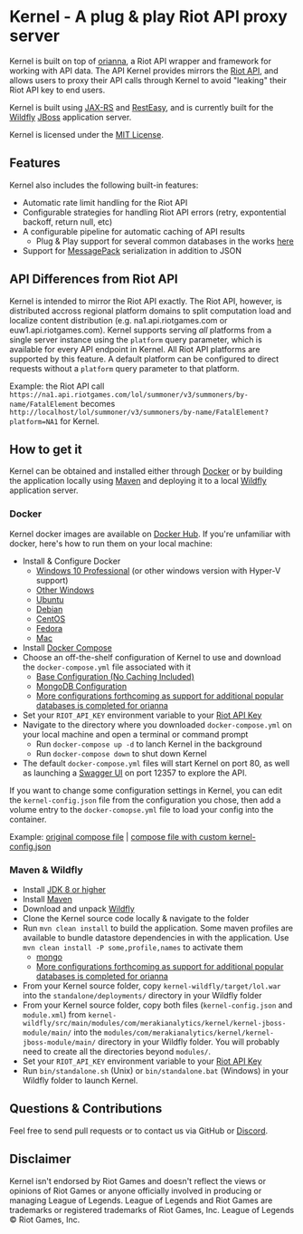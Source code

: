 # Kernel - A plug & play Riot API proxy server
Kernel is built on top of [orianna](https://github.com/meraki-analytics/orianna), a Riot API wrapper and framework for working with API data. The API Kernel provides mirrors the [Riot API](https://developer.riotgames.com/api-methods/), and allows users to proxy their API calls through Kernel to avoid "leaking" their Riot API key to end users.

Kernel is built using [JAX-RS](https://github.com/jax-rs) and [RestEasy](https://github.com/resteasy/Resteasy), and is currently built for the [Wildfly](http://www.wildfly.org/) [JBoss](http://www.jboss.org/) application server.

Kernel is licensed under the [MIT License](https://github.com/meraki-analytics/kernel/blob/master/LICENSE.txt).

## Features
Kernel also includes the following built-in features:
  - Automatic rate limit handling for the Riot API
  - Configurable strategies for handling Riot API errors (retry, expontential backoff, return null, etc)
  - A configurable pipeline for automatic caching of API results
    - Plug & Play support for several common databases in the works [here](https://github.com/meraki-analytics/orianna-datastores)
  - Support for [MessagePack](https://msgpack.org/index.html) serialization in addition to JSON

## API Differences from Riot API
Kernel is intended to mirror the Riot API exactly. The Riot API, however, is distributed accross regional platform domains to split computation load and localize content distribution (e.g. na1.api.riotgames.com or euw1.api.riotgames.com). Kernel supports serving _all_ platforms from a single server instance using the `platform` query parameter, which is available for every API endpoint in Kernel. All Riot API platforms are supported by this feature. A default platform can be configured to direct requests without a `platform` query parameter to that platform.

Example: the Riot API call `https://na1.api.riotgames.com/lol/summoner/v3/summoners/by-name/FatalElement` becomes `http://localhost/lol/summoner/v3/summoners/by-name/FatalElement?platform=NA1` for Kernel.

## How to get it
Kernel can be obtained and installed either through [Docker](https://www.docker.com/) or by building the application locally using [Maven](https://maven.apache.org/) and deploying it to a local [Wildfly](http://www.wildfly.org/) application server.

### Docker
Kernel docker images are available on [Docker Hub](https://hub.docker.com/r/merakianalytics/kernel/). If you're unfamiliar with docker, here's how to run them on your local machine:

- Install & Configure Docker
  - [Windows 10 Professional](https://docs.docker.com/docker-for-windows/install/) (or other windows version with Hyper-V support)
  - [Other Windows](https://docs.docker.com/toolbox/toolbox_install_windows/)
  - [Ubuntu](https://docs.docker.com/engine/installation/linux/docker-ce/ubuntu/)
  - [Debian](https://docs.docker.com/engine/installation/linux/docker-ce/debian/)
  - [CentOS](https://docs.docker.com/engine/installation/linux/docker-ce/centos/)
  - [Fedora](https://docs.docker.com/engine/installation/linux/docker-ce/fedora/)
  - [Mac](https://docs.docker.com/docker-for-mac/install/)
- Install [Docker Compose](https://docs.docker.com/compose/install/)
- Choose an off-the-shelf configuration of Kernel to use and download the `docker-compose.yml` file associated with it
  - [Base Configuration (No Caching Included)](https://github.com/meraki-analytics/kernel/tree/master/kernel-wildfly/src/configurations/base)
  - [MongoDB Configuration](https://github.com/meraki-analytics/kernel/tree/master/kernel-wildfly/src/configurations/mongo)
  - [More configurations forthcoming as support for additional popular databases is completed for orianna](https://github.com/meraki-analytics/orianna-datastores)
- Set your `RIOT_API_KEY` environment variable to your [Riot API Key](https://developer.riotgames.com/)
- Navigate to the directory where you downloaded `docker-compose.yml` on your local machine and open a terminal or command prompt
  - Run `docker-compose up -d` to lanch Kernel in the background
  - Run `docker-compose down` to shut down Kernel
- The default `docker-compose.yml` files will start Kernel on port 80, as well as launching a [Swagger UI](https://hub.docker.com/r/swaggerapi/swagger-ui/) on port 12357 to explore the API.

If you want to change some configuration settings in Kernel, you can edit the `kernel-config.json` file from the configuration you chose, then add a volume entry to the `docker-comopse.yml` file to load your config into the container.

Example: [original compose file](https://github.com/meraki-analytics/kernel/blob/master/kernel-wildfly/src/configurations/base/docker-compose.yml) | [compose file with custom kernel-config.json](https://gist.github.com/robrua/9a89b908e2a6c3848cc4ab3ec5a0638e)

### Maven & Wildfly
- Install [JDK 8 or higher](http://www.oracle.com/technetwork/java/javase/downloads/index.html)
- Install [Maven](https://maven.apache.org/install.html)
- Download and unpack [Wildfly](http://wildfly.org/downloads/)
- Clone the Kernel source code locally & navigate to the folder
- Run `mvn clean install` to build the application. Some maven profiles are available to bundle datastore dependencies in with the application. Use `mvn clean install -P some,profile,names` to activate them
  - [mongo](https://github.com/meraki-analytics/kernel/blob/master/kernel-wildfly/pom.xml#L94-L138)
  - [More configurations forthcoming as support for additional popular databases is completed for orianna](https://github.com/meraki-analytics/orianna-datastores)
- From your Kernel source folder, copy `kernel-wildfly/target/lol.war` into the `standalone/deployments/` directory in your Wildfly folder
- From your Kernel source folder, copy both files (`kernel-config.json` and `module.xml`) from `kernel-wildfly/src/main/modules/com/merakianalytics/kernel/kernel-jboss-module/main/` into the `modules/com/merakianalytics/kernel/kernel-jboss-module/main/` directory in your Wildfly folder. You will probably need to create all the directories beyond `modules/`.
- Set your `RIOT_API_KEY` environment variable to your [Riot API Key](https://developer.riotgames.com/)
- Run `bin/standalone.sh` (Unix) or `bin/standalone.bat` (Windows) in your Wildfly folder to launch Kernel.

## Questions & Contributions
Feel free to send pull requests or to contact us via GitHub or [Discord](https://discord.gg/JRDk2JU).

## Disclaimer
Kernel isn't endorsed by Riot Games and doesn't reflect the views or opinions of Riot Games or anyone officially involved in producing or managing League of Legends. League of Legends and Riot Games are trademarks or registered trademarks of Riot Games, Inc. League of Legends © Riot Games, Inc.
